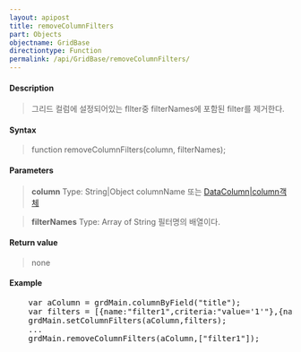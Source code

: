 ```yaml
---
layout: apipost
title: removeColumnFilters
part: Objects
objectname: GridBase
directiontype: Function
permalink: /api/GridBase/removeColumnFilters/
---
```



#### Description

> 그리드 컬럼에 설정되어있는 fllter중 filterNames에 포함된 filter를 제거한다.

#### Syntax

> function removeColumnFilters(column, filterNames);

#### Parameters

> **column**
> Type: String\|Object
> columnName 또는 [DataColumn\|column객체](/api/GridBase/)

> **filterNames**
> Type: Array of String
> 필터명의 배열이다.

#### Return value

> none

#### Example

<pre class="prettyprint">
    var aColumn = grdMain.columnByField("title");
    var filters = [{name:"filter1",criteria:"value='1'"},{name:"filter2",criteria:"value='2'"}];
    grdMain.setColumnFilters(aColumn,filters);
    ...
    grdMain.removeColumnFilters(aColumn,["filter1"]);
</pre>
